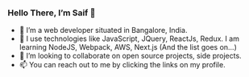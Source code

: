 ### Hello There, I’m Saif 👋

- 💼 I’m a web developer situated in Bangalore, India.
- 🌱 I use technologies like JavaScript, JQuery, ReactJs, Redux. I am learning NodeJS, Webpack, AWS, Next.js (And the list goes on...)
- 💞️ I’m looking to collaborate on open source projects, side projects.
- 📫 You can reach out to me by clicking the links on my profile.
